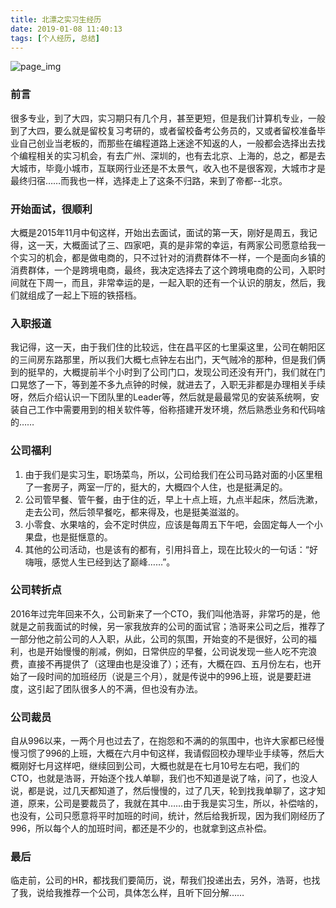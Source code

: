 ```yaml
---
title: 北漂之实习生经历
date: 2019-01-08 11:40:13
tags: [个人经历, 总结]
---
```


![page_img](https://user-gold-cdn.xitu.io/2019/1/8/1682b4bdc21b469d)

### 前言

很多专业，到了大四，实习期只有几个月，甚至更短，但是我们计算机专业，一般到了大四，要么就是留校复习考研的，或者留校备考公务员的，又或者留校准备毕业自己创业当老板的，而那些在编程道路上迷途不知返的人，一般都会选择出去找个编程相关的实习机会，有去广州、深圳的，也有去北京、上海的，总之，都是去大城市，毕竟小城市，互联网行业还是不太景气，收入也不是很客观，大城市才是最终归宿……而我也一样，选择走上了这条不归路，来到了帝都--北京。

### 开始面试，很顺利

大概是2015年11月中旬这样，开始出去面试，面试的第一天，刚好是周五，我记得，这一天，大概面试了三、四家吧，真的是非常的幸运，有两家公司愿意给我一个实习的机会，都是做电商的，只不过针对的消费群体不一样，一个是面向乡镇的消费群体，一个是跨境电商，最终，我决定选择去了这个跨境电商的公司，入职时间就在下周一，而且，非常幸运的是，一起入职的还有一个认识的朋友，然后，我们就组成了一起上下班的铁搭档。

### 入职报道

我记得，这一天，由于我们住的比较远，住在昌平区的七里渠这里，公司在朝阳区的三间房东路那里，所以我们大概七点钟左右出门，天气贼冷的那种，但是我们俩到的挺早的，大概提前半个小时到了公司门口，发现公司还没有开门，我们就在门口晃悠了一下，等到差不多九点钟的时候，就进去了，入职无非都是办理相关手续呀，然后介绍认识一下团队里的Leader等，然后就是最最常见的安装系统啊，安装自己工作中需要用到的相关软件等，俗称搭建开发环境，然后熟悉业务和代码啥的……

### 公司福利

1. 由于我们是实习生，职场菜鸟，所以，公司给我们在公司马路对面的小区里租了一套房子，两室一厅的，挺大的，大概四个人住，也是挺满足的。
2. 公司管早餐、管午餐，由于住的近，早上十点上班，九点半起床，然后洗漱，走去公司，然后领早餐吃，都来得及，也是挺美滋滋的。
3. 小零食、水果啥的，会不定时供应，应该是每周五下午吧，会固定每人一个小果盘，也是挺惬意的。
4. 其他的公司活动，也是该有的都有，引用抖音上，现在比较火的一句话：“好嗨哦，感觉人生已经到达了巅峰……”。

### 公司转折点

2016年过完年回来不久，公司新来了一个CTO，我们叫他浩哥，非常巧的是，他就是之前我面试的时候，另一家我放弃的公司的面试官；浩哥来公司之后，推荐了一部分他之前公司的人入职，从此，公司的氛围，开始变的不是很好，公司的福利，也是开始慢慢的削减，例如，日常供应的早餐，公司说发现一些人吃不完浪费，直接不再提供了（这理由也是没谁了）；还有，大概在四、五月份左右，也开始了一段时间的加班经历（说是三个月），就是传说中的996上班，说是要赶进度，这引起了团队很多人的不满，但也没有办法。

### 公司裁员

自从996以来，一两个月也过去了，在抱怨和不满的的氛围中，也许大家都已经慢慢习惯了996的上班，大概在六月中旬这样，我请假回校办理毕业手续等，然后大概刚好七月这样吧，继续回到公司，大概也就是在七月10号左右吧，我们的CTO，也就是浩哥，开始逐个找人单聊，我们也不知道是说了啥，问了，也没人说，都是说，过几天都知道了，然后慢慢的，过了几天，轮到找我单聊了，这才知道，原来，公司是要裁员了，我就在其中……由于我是实习生，所以，补偿啥的，也没有，公司只愿意将平时加班的时间，统计，然后给我折现，因为我们刚经历了996，所以每个人的加班时间，都还是不少的，也就拿到这点补偿。

### 最后

临走前，公司的HR，都找我们要简历，说，帮我们投递出去，另外，浩哥，也找了我，说给我推荐一个公司，具体怎么样，且听下回分解……
